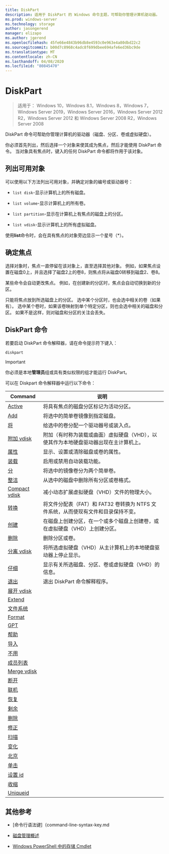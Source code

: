 ```yaml
---
title: DiskPart
description: 适用于 DiskPart 的 Windows 命令主题，可帮助你管理计算机驱动器。
ms.prod: windows-server
ms.technology: storage
author: jasongerend
manager: elizapo
ms.author: jgerend
ms.openlocfilehash: 45fe66e4843b96db8e4593c0e963e4a80dbd22c2
ms.sourcegitcommit: b00d7c8968c4adc8f699dbee694afe6ed36bc9de
ms.translationtype: MT
ms.contentlocale: zh-CN
ms.lasthandoff: 04/08/2020
ms.locfileid: "80845470"
---
```

# <a name="diskpart"></a>DiskPart

>适用于： Windows 10，Windows 8.1，Windows 8，Windows 7，Windows Server 2019，Windows Server 2016，Windows Server 2012 R2，Windows Server 2012 和 Windows Server 2008 R2，Windows Server 2008

DiskPart 命令可帮助你管理计算机的驱动器（磁盘、分区、卷或虚拟硬盘）。 

你必须首先列出，然后选择一个对象来使其成为焦点，然后才能使用 DiskPart 命令。 当对象具有焦点时，键入的任何 DiskPart 命令都将作用于该对象。

## <a name="list-the-available-objects"></a>列出可用对象

可以使用以下方法列出可用对象，并确定对象的编号或驱动器号：

- `list disk`-显示计算机上的所有磁盘。

- `list volume`-显示计算机上的所有卷。

- `list partition`-显示在计算机上有焦点的磁盘上的分区。

- `list vdisk`-显示计算机上的所有虚拟磁盘。

使用**list**命令时，会在具有焦点的对象旁边显示一个星号（\*）。

## <a name="determine-focus"></a>确定焦点

选择对象时，焦点一直停留在该对象上，直至选择其他对象。 例如，如果焦点设置在磁盘0上，并且选择了磁盘2上的卷8，则焦点将从磁盘0转移到磁盘2、卷8。

某些命令会自动更改焦点。 例如，在创建新的分区时，焦点会自动切换到新的分区。

只能将焦点放到所选磁盘上的分区。 选中某个分区时，也会选中相关的卷（如果有）。 选中某个卷时，如果该卷映射到单个特定分区，则也会选中相关的磁盘和分区。 如果不是这样，则对磁盘和分区的关注会丢失。

## <a name="diskpart-commands"></a>DiskPart 命令

若要启动 DiskPart 命令解释器，请在命令提示符下键入：

```
diskpart
```

> [!IMPORTANT]
> 你必须是本地**管理员**组或具有类似权限的组才能运行 DiskPart。 

可以在 Diskpart 命令解释器中运行以下命令：

| Command | 说明 |
| ------- | ----------- |
| [Active](active.md) | 将具有焦点的磁盘分区标记为活动分区。 |
| [Add](add.md) | 将选中的简单卷镜像到指定磁盘。 |
| [将](assign.md) | 给选中的卷分配一个驱动器号或装入点。 |
| [附加 vdisk](attach-vdisk.md) | 附加（有时称为装载或曲面）虚拟硬盘（VHD），以使其作为本地硬盘驱动器出现在主计算机上。 |
| [属性](attributes.md) | 显示、设置或清除磁盘或卷的属性。 |
| [装载](automount.md) | 启用或禁用自动装载功能。 | 
| [分](break.md) | 将选中的镜像卷分为两个简单卷。 |
| [整洁](clean.md) | 从选中的磁盘中删除所有分区或卷格式。 |
| [Compact vdisk](compact-vdisk.md) | 减小动态扩展虚拟硬盘（VHD）文件的物理大小。 |
| [转换](convert.md) | 将文件分配表（FAT）和 FAT32 卷转换为 NTFS 文件系统，从而使现有文件和目录保持不变。 |
| [创建](create.md) | 在磁盘上创建分区，在一个或多个磁盘上创建卷，或在虚拟硬盘（VHD）上创建分区。 |
| [删除](delete.md) | 删除分区或卷。 |
| [分离 vdisk](detach-vdisk.md) | 将所选虚拟硬盘（VHD）从主计算机上的本地硬盘驱动器上停止显示。 |
| [仔细](detail.md) | 显示有关所选磁盘、分区、卷或虚拟硬盘（VHD）的信息。 |
| [退出](exit.md) | 退出 DiskPart 命令解释程序。 |
| [展开 vdisk](expand-vdisk.md) | 
| [Extend](extend.md) | 
| [文件系统](filesystems.md) | 
| [Format](format.md) | 
| [GPT](gpt.md) | 
| [帮助](help.md) | 
| [导入](import.md) | 
| [不用](inactive.md) | 
| [成员列表](list.md) | 
| [Merge vdisk](merge-vdisk.md) | 
| [断开](offline.md) | 
| [联机](online.md) | 
| [恢复](recover.md) | 
| [剩余](rem.md) | 
| [删除](remove.md) | 
| [修正](repair.md) | 
| [扫描](rescan.md) | 
| [变化](retain.md) | 
| [北京](san.md) | 
| [单击](select.md) | 
| [设置 id](set-id.md) | 
| [收缩](shrink.md) | 
| [Uniqueid](uniqueid.md) | 

## <a name="additional-references"></a>其他参考

- [命令行语法键]（command-line-syntax-key.md

- [磁盘管理概述](https://docs.microsoft.com/windows-server/storage/disk-management/overview-of-disk-management)

- [Windows PowerShell 中的存储 Cmdlet](https://docs.microsoft.com/powershell/module/storage/)
